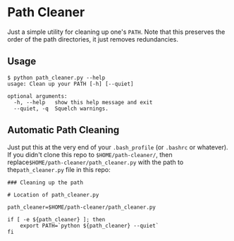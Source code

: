 Path Cleaner
============

Just a simple utility for cleaning up one's `PATH`. Note that this preserves the order of the path directories, it just removes redundancies.

Usage
-----

```
$ python path_cleaner.py --help
usage: Clean up your PATH [-h] [--quiet]

optional arguments:
  -h, --help   show this help message and exit
  --quiet, -q  Squelch warnings.
```

Automatic Path Cleaning
-----------------------

Just put this at the very end of your `.bash_profile` (or `.bashrc` or whatever). If you didn't clone this repo to `$HOME/path-cleaner/`, then replace`$HOME/path-cleaner/path_cleaner.py` with the path to the`path_cleaner.py` file in this repo:

```
### Cleaning up the path

# Location of path_cleaner.py

path_cleaner=$HOME/path-cleaner/path_cleaner.py

if [ -e ${path_cleaner} ]; then
    export PATH=`python ${path_cleaner} --quiet`
fi
```

